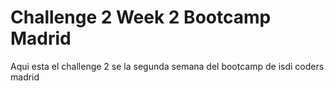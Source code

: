 # Challenge 2 Week 2 Bootcamp Madrid

Aqui esta el challenge 2 se la segunda semana del bootcamp de isdi coders madrid

